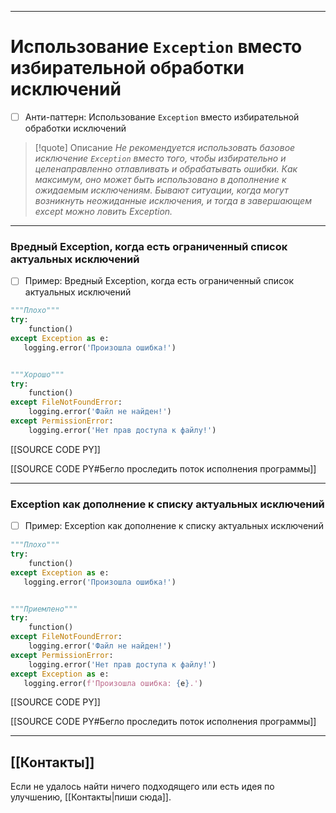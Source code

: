 ***
# Использование `Exception` вместо избирательной обработки исключений
- [ ] Анти-паттерн: Использование `Exception` вместо избирательной обработки исключений

>[!quote] Описание
_Не рекомендуется использовать базовое исключение `Exception` вместо того, чтобы избирательно и целенаправленно отлавливать и обрабатывать ошибки.
Как максимум, оно может быть использовано в дополнение к ожидаемым исключениям.
Бывают ситуации, когда могут возникнуть неожиданные исключения, и тогда в завершающем except можно ловить Exception._

***
### Вредный Exception, когда есть ограниченный список актуальных исключений
- [ ] Пример: Вредный Exception, когда есть ограниченный список актуальных исключений

```python
"""Плохо"""
try:
    function()
except Exception as e:
   logging.error('Произошла ошибка!')


"""Хорошо"""
try:
    function()
except FileNotFoundError:
    logging.error('Файл не найден!')
except PermissionError:
    logging.error('Нет прав доступа к файлу!')
```

[[SOURCE CODE PY]]

[[SOURCE CODE PY#Бегло проследить поток исполнения программы]]

***
### Exception как дополнение к списку актуальных исключений
- [ ] Пример: Exception как дополнение к списку актуальных исключений

```python
"""Плохо"""
try:
    function()
except Exception as e:
   logging.error('Произошла ошибка!')


"""Приемлено"""
try:
    function()
except FileNotFoundError:
    logging.error('Файл не найден!')
except PermissionError:
    logging.error('Нет прав доступа к файлу!')
except Exception as e:
   logging.error(f'Произошла ошибка: {e}.')
```

[[SOURCE CODE PY]]

[[SOURCE CODE PY#Бегло проследить поток исполнения программы]]

***
## [[Контакты]]
Если не удалось найти ничего подходящего или есть идея по улучшению, [[Контакты|пиши сюда]].
